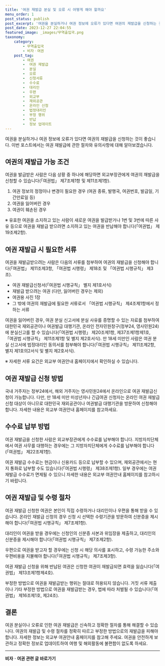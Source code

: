 ```yaml
---
title: '여권 재발급 분실 및 오류 시 어떻게 해야 할까요'
menu_order: 1
post_status: publish
post_excerpt: '여권을 분실하거나 여권 정보에 오류가 있다면 여권의 재발급을 신청하는 것이 좋습니다. 이번 포스트에서는 여권 재발급에 관한 절차와 유의사항에 대해 알아보겠습니다.'
post_date: 2023-12-27 22:04:55
featured_image: _images/무역출입국.png
taxonomy:
    category:
        - 무역출입국
        - 비자ㆍ여권
    post_tag:
        - 여권
        -  여권 재발급
        -  분실
        -  오류
        -  신청서류
        -  수수료
        -  대리인
        -  우편
        -  외교부
        -  재외공관
        -  온라인 신청
        -  법정대리인
        -  부정 행위
        -  반납
        -  정보 업데이트
---
```



여권을 분실하거나 여권 정보에 오류가 있다면 여권의 재발급을 신청하는 것이 좋습니다. 이번 포스트에서는 여권 재발급에 관한 절차와 유의사항에 대해 알아보겠습니다.

## 여권의 재발급 가능 조건

여권을 발급받은 사람은 다음 상황 중 하나에 해당하면 외교부장관에게 여권의 재발급을 신청할 수 있습니다(「여권법」 제7조제1항 및 제11조제1항).

1. 여권 정보의 정정이나 변경이 필요한 경우 (여권 종류, 발행국, 여권번호, 발급일, 기간만료일 등)
2. 여권을 잃어버린 경우
3. 여권이 훼손된 경우

※ 유효한 여권을 소지하고 있는 사람이 새로운 여권을 발급받거나 1번 및 3번에 따른 사유 등으로 여권을 재발급 받으려면 소지하고 있는 여권을 반납해야 합니다(「여권법」 제19조제2항).

## 여권 재발급 시 필요한 서류

여권을 재발급받으려는 사람은 다음의 서류를 첨부하여 여권의 재발급을 신청해야 합니다(「여권법」 제11조제3항, 「여권법 시행령」 제18조 및 「여권법 시행규칙」 제3조).

- 여권 재발급신청서(「여권법 시행규칙」 별지 제1호서식)
- 재발급 받으려는 여권 (다만, 잃어버린 경우는 제외)
- 여권용 사진 1장
- 그 밖에 여권의 재발급에 필요한 서류로서 「여권법 시행규칙」 제4조제1항에서 정하는 서류

여권을 잃어버린 경우, 여권 분실 신고서에 분실 사유를 증명할 수 있는 자료를 첨부하여 대한민국 재외공관이나 여권발급 대행기관, 온라인 전자민원창구(정부24, 영사민원24)에 분실신고를 할 수 있습니다(「여권법 시행령」 제20조제1항, 제37조제1항제1호, 「여권법 시행규칙」 제11조제1항 및 별지 제2호서식). 만 18세 미만인 사람은 여권 분실 신고서에 법정대리인 동의서를 첨부해야 합니다(「여권법 시행규칙」 제11조제2항, 별지 제1호의2서식 및 별지 제2호서식).

※ 자세한 서류 요건은 외교부 여권안내 홈페이지에서 확인하실 수 있습니다.

## 여권 재발급 신청 방법

국내 거주자는 정부24에서, 해외 거주자는 영사민원24에서 온라인으로 여권 재발급신청이 가능합니다. 다만, 만 18세 미만 미성년자나 긴급여권 신청자는 온라인 여권 재발급신청 대상이 아니므로 대한민국 재외공관이나 여권발급 대행기관을 방문하여 신청해야 합니다. 자세한 내용은 외교부 여권안내 홈페이지를 참고하세요.

## 수수료 납부 방법

여권 재발급을 신청한 사람은 외교부장관에게 수수료를 납부해야 합니다. 지방자치단체에서 여권 사무를 대행하는 경우에는 그 지방자치단체에게 수수료를 납부해야 합니다(「여권법」 제22조제1항).

여권 재발급 수수료는 현금이나 신용카드 등으로 납부할 수 있으며, 재외공관에서는 현지 통화로 납부할 수도 있습니다(「여권법 시행령」 제38조제1항). 일부 경우에는 여권 재발급 수수료가 면제될 수 있으니 자세한 내용은 외교부 여권안내 홈페이지를 참고하시기 바랍니다.

## 여권 재발급 및 수령 절차

여권 재발급 신청한 여권은 본인이 직접 수령하거나 대리인이나 우편을 통해 받을 수 있습니다. 온라인 재발급 신청의 경우 신청 시 선택한 수령기관을 방문하여 신분증을 제시해야 합니다(「여권법 시행규칙」 제7조제1항).

대리인이 여권을 받을 경우에는 신청인의 신분증 사본과 위임장을 제출하고, 대리인의 신분증을 제시해야 합니다(「여권법 시행규칙」 제7조제2항).

우편으로 여권을 받고자 할 경우에는 신청 시 해당 의사를 표시하고, 수령 가능한 주소와 우편비용을 지불해야 합니다(「여권법 시행규칙」 제7조제3항).

여권 재발급 신청을 위해 반납된 여권은 신청한 여권이 재발급되면 효력을 잃습니다(「여권법」 제13조제1항제4호).

부정한 방법으로 여권을 재발급받는 행위는 절대로 허용되지 않습니다. 거짓 서류 제출이나 기타 부정한 방법으로 여권을 재발급받는 경우, 법에 따라 처벌될 수 있습니다(「여권법」 제16조제1호, 제24조).

## 결론

여권 분실이나 오류로 인한 여권 재발급은 신속하고 정확한 절차를 통해 해결할 수 있습니다. 여권의 재발급 및 수령 절차를 정확히 따르고 부정한 방법으로의 재발급을 피해야 합니다. 자세한 정보는 외교부 여권안내 홈페이지를 참고해 주세요. 여권을 안전하게 보관하고 정확한 정보로 업데이트하여 여행 및 해외활동에 불편함이 없도록 하세요.
<!-- wp:separator -->
<hr class="wp-block-separator has-alpha-channel-opacity"/>
<!-- /wp:separator -->

<!-- wp:group {"backgroundColor":"base","layout":{"type":"constrained"}} -->
<div class="wp-block-group has-base-background-color has-background"><!-- wp:paragraph {"align":"center","fontSize":"medium"} -->
<p class="has-text-align-center has-large-font-size"><strong>비자ㆍ여권 관련 글 바로가기</strong></p>
<!-- /wp:paragraph -->


<!-- wp:latest-posts
{"categories":[{"id":16891,"count":19,"description":"","link":"https://uknowlaw.com/category/%eb%b9%84%ec%9e%90%e3%86%8d%ec%97%ac%ea%b6%8c/","name":"비자ㆍ여권","slug":"비자ㆍ여권","taxonomy":"category","parent":0,"meta":[],"_links":{"self":[{"href":"https://uknowlaw.com/wp-json/wp/v2/categories/16891"}],"collection":[{"href":"https://uknowlaw.com/wp-json/wp/v2/categories"}],"about":[{"href":"https://uknowlaw.com/wp-json/wp/v2/taxonomies/category"}],"wp:post_type":[{"href":"https://uknowlaw.com/wp-json/wp/v2/posts?categories=16891"}],"curies":[{"name":"wp","href":"https://api.w.org/{rel}","templated":true}]}}],"postsToShow":100,"excerptLength":28,"postLayout":"grid","columns":2,"featuredImageAlign":"left","featuredImageSizeSlug":"large","fontSize":"small"} /--></div>
<!-- /wp:group -->